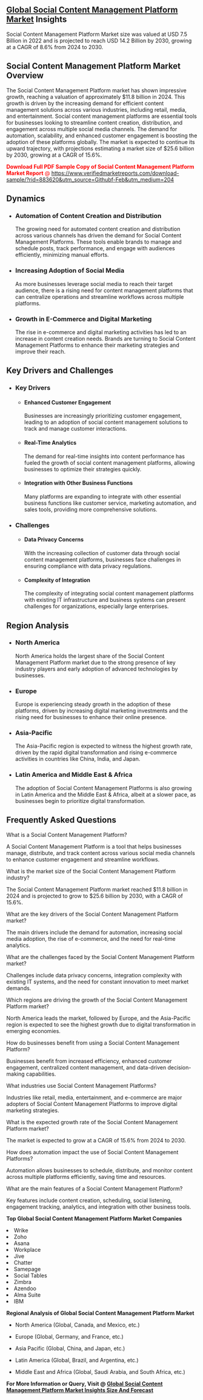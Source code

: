 <h2><a href="https://www.verifiedmarketreports.com/download-sample/?rid=883620&amp;utm_source=Githubf&amp;utm_medium=204" target="_blank">Global Social Content Management Platform Market</a> Insights</h2><p>Social Content Management Platform Market size was valued at USD 7.5 Billion in 2022 and is projected to reach USD 14.2 Billion by 2030, growing at a CAGR of 8.6% from 2024 to 2030.</p><p> <h2>Social Content Management Platform Market Overview</h2> <p>The Social Content Management Platform market has shown impressive growth, reaching a valuation of approximately $11.8 billion in 2024. This growth is driven by the increasing demand for efficient content management solutions across various industries, including retail, media, and entertainment. Social content management platforms are essential tools for businesses looking to streamline content creation, distribution, and engagement across multiple social media channels. The demand for automation, scalability, and enhanced customer engagement is boosting the adoption of these platforms globally. The market is expected to continue its upward trajectory, with projections estimating a market size of $25.6 billion by 2030, growing at a CAGR of 15.6%. <br><p><span class=""><span style="color: #ff0000;"><strong>Download Full PDF Sample Copy of Social Content Management Platform Market Report</strong> @ </span><a href="https://www.verifiedmarketreports.com/download-sample/?rid=883620&amp;utm_source=Githubf-Feb&amp;utm_medium=204" target="_blank">https://www.verifiedmarketreports.com/download-sample/?rid=883620&amp;utm_source=Githubf-Feb&amp;utm_medium=204</a></span></p></p> <h2>Dynamics</h2> <ul> <li><h3>Automation of Content Creation and Distribution</h3> The growing need for automated content creation and distribution across various channels has driven the demand for Social Content Management Platforms. These tools enable brands to manage and schedule posts, track performance, and engage with audiences efficiently, minimizing manual efforts.</li> <li><h3>Increasing Adoption of Social Media</h3> As more businesses leverage social media to reach their target audience, there is a rising need for content management platforms that can centralize operations and streamline workflows across multiple platforms.</li> <li><h3>Growth in E-Commerce and Digital Marketing</h3> The rise in e-commerce and digital marketing activities has led to an increase in content creation needs. Brands are turning to Social Content Management Platforms to enhance their marketing strategies and improve their reach.</li> </ul> <h2>Key Drivers and Challenges</h2> <ul> <li><h3>Key Drivers</h3> <ul> <li><h4>Enhanced Customer Engagement</h4> Businesses are increasingly prioritizing customer engagement, leading to an adoption of social content management solutions to track and manage customer interactions.</li> <li><h4>Real-Time Analytics</h4> The demand for real-time insights into content performance has fueled the growth of social content management platforms, allowing businesses to optimize their strategies quickly.</li> <li><h4>Integration with Other Business Functions</h4> Many platforms are expanding to integrate with other essential business functions like customer service, marketing automation, and sales tools, providing more comprehensive solutions.</li> </ul> </li> <li><h3>Challenges</h3> <ul> <li><h4>Data Privacy Concerns</h4> With the increasing collection of customer data through social content management platforms, businesses face challenges in ensuring compliance with data privacy regulations.</li> <li><h4>Complexity of Integration</h4> The complexity of integrating social content management platforms with existing IT infrastructure and business systems can present challenges for organizations, especially large enterprises.</li> </ul> </li> </ul> <h2>Region Analysis</h2> <ul> <li><h3>North America</h3> North America holds the largest share of the Social Content Management Platform market due to the strong presence of key industry players and early adoption of advanced technologies by businesses.</li> <li><h3>Europe</h3> Europe is experiencing steady growth in the adoption of these platforms, driven by increasing digital marketing investments and the rising need for businesses to enhance their online presence.</li> <li><h3>Asia-Pacific</h3> The Asia-Pacific region is expected to witness the highest growth rate, driven by the rapid digital transformation and rising e-commerce activities in countries like China, India, and Japan.</li> <li><h3>Latin America and Middle East & Africa</h3> The adoption of Social Content Management Platforms is also growing in Latin America and the Middle East & Africa, albeit at a slower pace, as businesses begin to prioritize digital transformation.</li> </ul> <h2>Frequently Asked Questions</h2> <p>What is a Social Content Management Platform?</p> <p>A Social Content Management Platform is a tool that helps businesses manage, distribute, and track content across various social media channels to enhance customer engagement and streamline workflows.</p> <p>What is the market size of the Social Content Management Platform industry?</p> <p>The Social Content Management Platform market reached $11.8 billion in 2024 and is projected to grow to $25.6 billion by 2030, with a CAGR of 15.6%.</p> <p>What are the key drivers of the Social Content Management Platform market?</p> <p>The main drivers include the demand for automation, increasing social media adoption, the rise of e-commerce, and the need for real-time analytics.</p> <p>What are the challenges faced by the Social Content Management Platform market?</p> <p>Challenges include data privacy concerns, integration complexity with existing IT systems, and the need for constant innovation to meet market demands.</p> <p>Which regions are driving the growth of the Social Content Management Platform market?</p> <p>North America leads the market, followed by Europe, and the Asia-Pacific region is expected to see the highest growth due to digital transformation in emerging economies.</p> <p>How do businesses benefit from using a Social Content Management Platform?</p> <p>Businesses benefit from increased efficiency, enhanced customer engagement, centralized content management, and data-driven decision-making capabilities.</p> <p>What industries use Social Content Management Platforms?</p> <p>Industries like retail, media, entertainment, and e-commerce are major adopters of Social Content Management Platforms to improve digital marketing strategies.</p> <p>What is the expected growth rate of the Social Content Management Platform market?</p> <p>The market is expected to grow at a CAGR of 15.6% from 2024 to 2030.</p> <p>How does automation impact the use of Social Content Management Platforms?</p> <p>Automation allows businesses to schedule, distribute, and monitor content across multiple platforms efficiently, saving time and resources.</p> <p>What are the main features of a Social Content Management Platform?</p> <p>Key features include content creation, scheduling, social listening, engagement tracking, analytics, and integration with other business tools.</p> </p><p><strong>Top Global Social Content Management Platform Market Companies</strong></p><div data-test-id=""><p><li>Wrike</li><li> Zoho</li><li> Asana</li><li> Workplace</li><li> Jive</li><li> Chatter</li><li> Samepage</li><li> Social Tables</li><li> Zimbra</li><li> Azendoo</li><li> Alma Suite</li><li> IBM</li></p><div><strong>Regional Analysis of&nbsp;Global Social Content Management Platform Market</strong></div><ul><li dir="ltr"><p dir="ltr">North America&nbsp;(Global, Canada, and Mexico, etc.)</p></li><li dir="ltr"><p dir="ltr">Europe (Global, Germany, and France, etc.)</p></li><li dir="ltr"><p dir="ltr">Asia Pacific&nbsp;(Global, China, and Japan, etc.)</p></li><li dir="ltr"><p dir="ltr">Latin America&nbsp;(Global, Brazil, and Argentina, etc.)</p></li><li dir="ltr">Middle East and Africa&nbsp;(Global, Saudi Arabia, and South Africa, etc.)</li></ul><p><strong>For More Information or Query, Visit @&nbsp;</strong><strong><a href="https://www.verifiedmarketreports.com/product/social-content-management-platform-market/?utm_source=Githubf&amp;utm_medium=204" target="_blank">Global Social Content Management Platform Market Insights Size And Forecast</a></strong></p></div>
